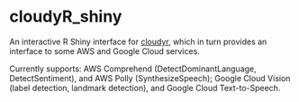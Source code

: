 # cloudyR_shiny
An interactive R Shiny interface for [cloudyr](https://github.com/cloudyr), which in turn provides an interface to some AWS and Google Cloud services.

Currently supports:
AWS Comprehend (DetectDominantLanguage, DetectSentiment), and AWS Polly (SynthesizeSpeech);
Google Cloud Vision (label detection, landmark detection), and Google Cloud Text-to-Speech.
